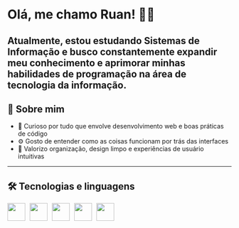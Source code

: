 # Olá, me chamo Ruan! 👨‍💻

Atualmente, estou estudando Sistemas de Informação  e busco constantemente expandir meu conhecimento e aprimorar minhas habilidades de programação na área de tecnologia da informação. 
---

## 🚀 Sobre mim
- 📱 Curioso por tudo que envolve desenvolvimento web e boas práticas de código  
- ⚙️ Gosto de entender como as coisas funcionam por trás das interfaces  
- 🎨 Valorizo organização, design limpo e experiências de usuário intuitivas  
  

---

## 🛠️ Tecnologias e linguagens
<div style="display: flex; gap: 10px;">
  <img src="https://cdn.jsdelivr.net/gh/devicons/devicon/icons/javascript/javascript-original.svg" width="40"/>
  <img src="https://cdn.jsdelivr.net/gh/devicons/devicon/icons/react/react-original.svg" width="40"/>
  <img src="https://cdn.jsdelivr.net/gh/devicons/devicon/icons/html5/html5-original.svg" width="40"/>
  <img src="https://cdn.jsdelivr.net/gh/devicons/devicon/icons/css3/css3-original.svg" width="40"/>
  <img src="https://cdn.jsdelivr.net/gh/devicons/devicon/icons/python/python-original.svg" width="40"/>
</div>
